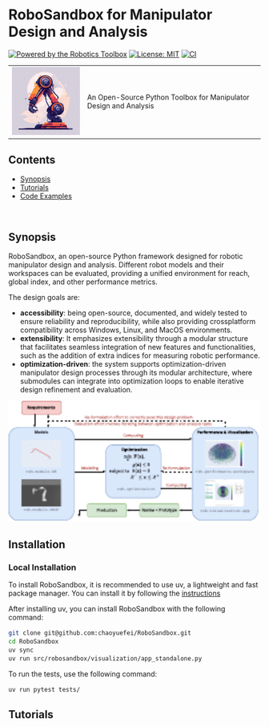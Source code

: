 # RoboSandbox for Manipulator Design and Analysis

[![Powered by the Robotics Toolbox](https://raw.githubusercontent.com/petercorke/robotics-toolbox-python/master/.github/svg/rtb_powered.min.svg)](https://github.com/petercorke/robotics-toolbox-python)
[![License: MIT](https://img.shields.io/badge/License-MIT-yellow.svg)](https://opensource.org/licenses/MIT)
[![CI](https://github.com/chaoyuefei/RoboSandbox/workflows/CI/badge.svg)](https://github.com/chaoyuefei/RoboSandbox/actions?query=workflow%3Aci)
<table style="border:0px">
<tr style="border:0px">
<td style="border:0px">
<img src="docs/figs/robosandbox_icon.jpeg" width="200"></td>
<td style="border:0px">
An Open-Source Python Toolbox for Manipulator Design and Analysis
</td>
</tr>
</table>

<!-- <br> -->

## Contents

- [Synopsis](#1)
- [Tutorials](#3)
- [Code Examples](#4)


<br>

<a id='1'></a>
## Synopsis

RoboSandbox, an open-source Python framework designed for robotic manipulator design and analysis. Different robot models and their workspaces can be evaluated, providing a unified environment for reach, global index, and other performance metrics.

The design goals are:

- **accessibility**: being open-source, documented, and widely tested to ensure reliability and reproducibility, while also providing crossplatform compatibility across Windows, Linux, and MacOS environments.
- **extensibility**: It emphasizes extensibility through a modular structure that facilitates seamless integration of new features and functionalities, such as the addition of extra indices for measuring robotic performance.
- **optimization-driven**: the system supports optimization-driven manipulator design processes through its modular architecture, where submodules can integrate into optimization loops to enable iterative design refinement and evaluation.

<img src="docs/figs/optimization_driven_loop.pdf" width="650">

## Installation

### Local Installation

To install RoboSandbox, it is recommended to use uv, a lightweight and fast package manager. You can install it by following the [instructions](https://docs.astral.sh/uv/guides/install-python/)

After installing uv, you can install RoboSandbox with the following command:

```bash
git clone git@github.com:chaoyuefei/RoboSandbox.git
cd RoboSandbox
uv sync
uv run src/robosandbox/visualization/app_standalone.py
```

To run the tests, use the following command:

```bash
uv run pytest tests/
```

## Tutorials
